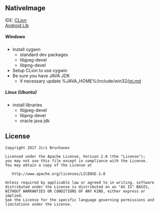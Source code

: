 ## NativeImage

IDE: [CLion](https://www.jetbrains.com/clion/)<br/>
[Android Lib](https://github.com/jbruchanov/NativeImageAndroid)<br/>

##### Windows
- Install cygwin
  - standard dev packages
  - libjpeg-devel
  - libpng-devel
- Setup CLion to use cygwin
- Be sure you have JAVA JDK
  - if necessary update %JAVA_HOME%/include/win32/[jni.md](https://github.com/jbruchanov/NativeImage/blob/master/java/jni_md.h)
  
##### Linux (Ubuntu)
- install libraries
  - libjpeg-devel
  - libpng-devel
  - oracle java jdk


License
-------

    Copyright 2017 Jiri Bruchanov

    Licensed under the Apache License, Version 2.0 (the "License");
    you may not use this file except in compliance with the License.
    You may obtain a copy of the License at

       http://www.apache.org/licenses/LICENSE-2.0

    Unless required by applicable law or agreed to in writing, software
    distributed under the License is distributed on an "AS IS" BASIS,
    WITHOUT WARRANTIES OR CONDITIONS OF ANY KIND, either express or implied.
    See the License for the specific language governing permissions and
    limitations under the License.
